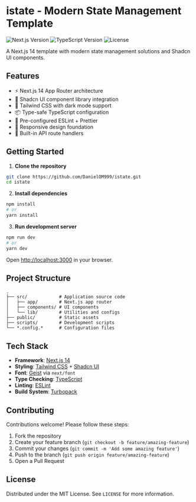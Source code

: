 # istate - Modern State Management Template

![Next.js Version](https://img.shields.io/badge/next.js-14.2.3-black?style=for-the-badge&logo=next.js)
![TypeScript Version](https://img.shields.io/badge/TypeScript-5.3.3-blue?style=for-the-badge&logo=typescript)
![License](https://img.shields.io/badge/License-MIT-green?style=for-the-badge)

A Next.js 14 template with modern state management solutions and Shadcn UI components.

## Features

- ⚡️ Next.js 14 App Router architecture
- 🎨 Shadcn UI component library integration
- 🌈 Tailwind CSS with dark mode support
- 📦 Type-safe TypeScript configuration
- 🔧 Pre-configured ESLint + Prettier
- 📱 Responsive design foundation
- 🔄 Built-in API route handlers

## Getting Started

1. **Clone the repository**
```bash
git clone https://github.com/DanielOM999/istate.git
cd istate
```

2. **Install dependencies**
```bash
npm install
# or
yarn install
```

3. **Run development server**
```bash
npm run dev
# or
yarn dev
```

Open [http://localhost:3000](http://localhost:3000) in your browser.

## Project Structure

```tree
.
├── src/            # Application source code
│   ├── app/        # Next.js app router
│   ├── components/ # UI components
│   └── lib/        # Utilities and configs
├── public/         # Static assets
├── scripts/        # Development scripts
└── *.config.*      # Configuration files
```

## Tech Stack

- **Framework**: [Next.js 14](https://nextjs.org)
- **Styling**: [Tailwind CSS](https://tailwindcss.com) + [Shadcn UI](https://ui.shadcn.com)
- **Font**: [Geist](https://vercel.com/font) via `next/font`
- **Type Checking**: [TypeScript](https://www.typescriptlang.org)
- **Linting**: [ESLint](https://eslint.org)
- **Build System**: [Turbopack](https://turbo.build/pack)

## Contributing

Contributions welcome! Please follow these steps:
1. Fork the repository
2. Create your feature branch (`git checkout -b feature/amazing-feature`)
3. Commit your changes (`git commit -m 'Add some amazing feature'`)
4. Push to the branch (`git push origin feature/amazing-feature`)
5. Open a Pull Request

## License
Distributed under the MIT License. See `LICENSE` for more information.
